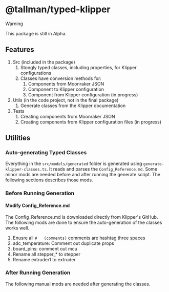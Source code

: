 # @tallman/typed-klipper

> [!WARNING]
> This package is still in Alpha.

## Features
1. Src (included in the package)
    1. Stongly typed classes, including properties, for Klipper configurations
    1. Classes have conversion methods for:
        1. Components from Moonraker JSON
        1. Component to Klipper configuration
        1. Component from Klipper configuration (in progress)
1. Utils (in the code project, not in the final package)
    1. Generate classes from the Klipper documentation
1. Tests
    1. Creating components from Moonraker JSON
    1. Creating components from Klipper configuration files (in progress)

## Utilities

### Auto-generating Typed Classes
Everything in the ```src/models/generated``` folder is generated using ```generate-klipper-classes.ts```.
It reads and parses the ```Config_Reference.md```.
Some minor mods are needed before and after running the generate script.
The following sections describes those mods.

### Before Running Generation

#### Modify Config_Reference.md
The Config_Reference.md is downloaded directly from Klipper's GitHub.
The following mods are done to ensure the auto-generation of the classes works well.

1. Enusre all ```#   (comments)``` comments are hashtag three spaces
1. adc_temperature: Comment out duplicate props
1. board_pins: comment out mcu
1. Rename all stepper_* to stepper
1. Rename extruder1 to extruder

### After Running Generation
The following manual mods are needed after generating the classes.
